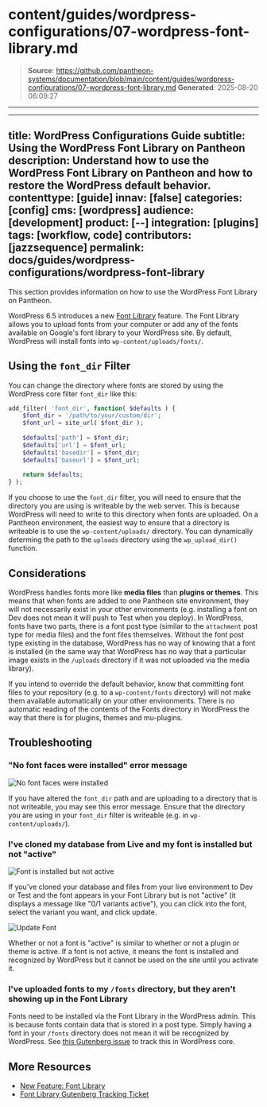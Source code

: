 # content/guides/wordpress-configurations/07-wordpress-font-library.md

> **Source**: https://github.com/pantheon-systems/documentation/blob/main/content/guides/wordpress-configurations/07-wordpress-font-library.md
> **Generated**: 2025-08-20 06:09:27

---

---
title: WordPress Configurations Guide
subtitle: Using the WordPress Font Library on Pantheon
description: Understand how to use the WordPress Font Library on Pantheon and how to restore the WordPress default behavior.
contenttype: [guide]
innav: [false]
categories: [config]
cms: [wordpress]
audience: [development]
product: [--]
integration: [plugins]
tags: [workflow, code]
contributors: [jazzsequence]
permalink: docs/guides/wordpress-configurations/wordpress-font-library
---

This section provides information on how to use the WordPress Font Library on Pantheon.

WordPress 6.5 introduces a new [Font Library](https://make.wordpress.org/core/2024/03/14/new-feature-font-library/) feature. The Font Library allows you to upload fonts from your computer or add any of the fonts available on Google's font library to your WordPress site. By default, WordPress will install fonts into `wp-content/uploads/fonts/`. 

## Using the `font_dir` Filter

You can change the directory where fonts are stored by using the WordPress core filter `font_dir` like this:

```php
add_filter( 'font_dir', function( $defaults ) {
	$font_dir = '/path/to/your/custom/dir';
	$font_url = site_url( $font_dir );
	
	$defaults['path'] = $font_dir;
	$defaults['url'] = $font_url;
	$defaults['basedir'] = $font_dir;
	$defaults['baseurl'] = $font_url;
	
	return $defaults;
} );
```

<Alert title="Note" type="info" >

If you choose to use the `font_dir` filter, you will need to ensure that the directory you are using is writeable by the web server. This is because WordPress will need to write to this directory when fonts are uploaded. On a Pantheon environment, the easiest way to ensure that a directory is writeable is to use the `wp-content/uploads/` directory. You can dynamically determing the path to the `uploads` directory using the `wp_upload_dir()` function.

</Alert>

## Considerations

WordPress handles fonts more like **media files** than **plugins or themes**. This means that when fonts are added to one Pantheon site environment, they will not necessarily exist in your other environments (e.g. installing a font on Dev does not mean it will push to Test when you deploy). In WordPress, fonts have two parts, there is a font post type (similar to the `attachment` post type for media files) and the font files themselves. Without the font post type existing in the database, WordPress has no way of knowing that a font is installed (in the same way that WordPress has no way that a particular image exists in the `/uploads` directory if it was not uploaded via the media library).

If you intend to override the default behavior, know that committing font files to your repository (e.g. to a `wp-content/fonts` directory) will not make them available automatically on your other environments. There is no automatic reading of the contents of the Fonts directory in WordPress the way that there is for plugins, themes and mu-plugins.

## Troubleshooting

### "No font faces were installed" error message

![No font faces were installed](../../../images/wordpress-configurations/07-no-font-faces-installed.png)

If you have altered the `font_dir` path and are uploading to a directory that is not writeable, you may see this error message. Ensure that the directory you are using in your `font_dir` filter is writeable (e.g. in `wp-content/uploads/`).

### I've cloned my database from Live and my font is installed but not "active"

![Font is installed but not active](../../../images/wordpress-configurations/07-font-installed-not-active.png)

If you've cloned your database and files from your live environment to Dev or Test and the font appears in your Font Library but is not "active" (it displays a message like "0/1 variants active"), you can click into the font, select the variant you want, and click update. 

![Update Font](../../../images/wordpress-configurations/07-font-update.png)

Whether or not a font is "active" is similar to whether or not a plugin or theme is active. If a font is not active, it means the font is installed and recognized by WordPress but it cannot be used on the site until you activate it.

### I've uploaded fonts to my `/fonts` directory, but they aren't showing up in the Font Library

Fonts need to be installed via the Font Library in the WordPress admin. This is because fonts contain data that is stored in a post type. Simply having a font in your `/fonts` directory does not mean it will be recognized by WordPress. See [this Gutenberg issue](https://github.com/WordPress/gutenberg/issues/59102) to track this in WordPress core.

## More Resources
* [New Feature: Font Library](https://make.wordpress.org/core/2024/03/14/new-feature-font-library/)
* [Font Library Gutenberg Tracking Ticket](https://github.com/WordPress/gutenberg/issues/55277)